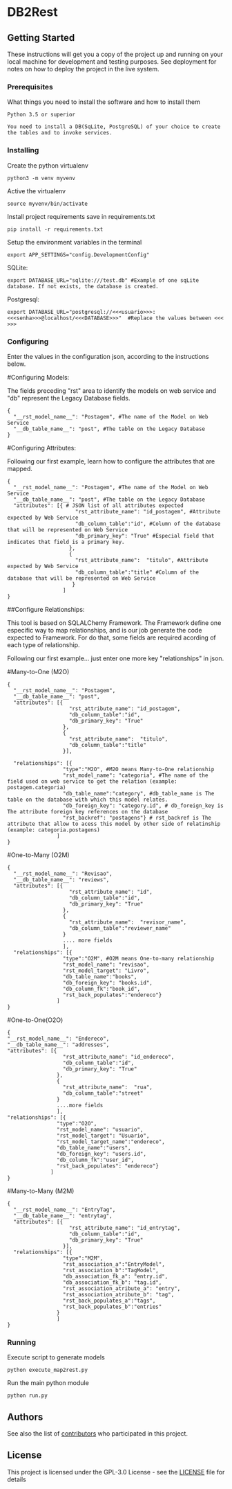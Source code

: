 # DB2Rest

## Getting Started

These instructions will get you a copy of the project up and running on your local machine for development and testing purposes. See deployment for notes on how to deploy the project in the live system.

### Prerequisites

What things you need to install the software and how to install them

```
Python 3.5 or superior

You need to install a DB(SqLite, PostgreSQL) of your choice to create the tables and to invoke services.
```

### Installing

Create the python virtualenv

```
python3 -m venv myvenv
```

Active the virtualenv

```
source myvenv/bin/activate
```

Install project requirements save in requirements.txt

```
pip install -r requirements.txt
```

Setup the environment variables in the terminal

```
export APP_SETTINGS="config.DevelopmentConfig"
```
SQLite: 
```
export DATABASE_URL="sqlite:///test.db" #Example of one sqLite database. If not exists, the database is created.
```
Postgresql:
```
export DATABASE_URL="postgresql://<<<usuario>>>:<<<senha>>>@localhost/<<<DATABASE>>>"  #Replace the values between <<< >>>
```

### Configuring

Enter the values in the configuration json, according to the instructions below. 

#Configuring Models:

The fields preceding "rst" area to identify the models on web service and "db" represent the Legacy Database fields.
```
{
  "__rst_model_name__": "Postagem", #The name of the Model on Web Service
  "__db_table_name__": "post", #The table on the Legacy Database
}
```

#Configuring Attributes:

Following our first example, learn how to configure the attributes that are mapped.
```
{
  "__rst_model_name__": "Postagem", #The name of the Model on Web Service
  "__db_table_name__": "post", #The table on the Legacy Database
  "attributes": [{ # JSON list of all attributes expected
                      "rst_attribute_name": "id_postagem", #Attribute expected by Web Service
                      "db_column_table":"id", #Column of the database that will be represented on Web Service
                      "db_primary_key": "True" #Especial field that indicates that field is a primary key.
                    },
                    {
                      "rst_attribute_name":  "titulo", #Attribute expected by Web Service
                      "db_column_table":"title" #Column of the database that will be represented on Web Service
                     }
                  ]
}
```
##Configure Relationships:

This tool is based on SQLALChemy Framework. The Framework define one especific way to map relationships, and is our job generate the code expected to Framework. For do that, some fields are required acording of each type of relationship.

Following our first example... just enter one more key "relationships" in json.

#Many-to-One (M2O)

```
{
  "__rst_model_name__": "Postagem",
  "__db_table_name__": "post",
  "attributes": [{
                    "rst_attribute_name": "id_postagem",
                    "db_column_table":"id",
                    "db_primary_key": "True"
                  },
                  {
                    "rst_attribute_name":  "titulo",
                    "db_column_table":"title"
                  }],
  
  "relationships": [{
                  "type":"M2O", #M2O means Many-to-One relationship
                  "rst_model_name": "categoria", #The name of the field used on web service to get the relation (example: postagem.categoria) 
                  "db_table_name":"category", #db_table_name is The table on the database with which this model relates.
                  "db_foreign_key": "category.id", # db_foreign_key is The attribute foreign key references on the database 
                  "rst_backref": "postagens"} # rst_backref is The attribute that allow to acess this model by other side of relatinship (example: categoria.postagens)
                ]
}
```

#One-to-Many (O2M)

```
{
  "__rst_model_name__": "Revisao",
  "__db_table_name__": "reviews",
  "attributes": [{
                    "rst_attribute_name": "id",
                    "db_column_table":"id",
                    "db_primary_key": "True"
                  },
                  {
                    "rst_attribute_name":  "revisor_name",
                    "db_column_table":"reviewer_name"
                  }
                  .... more fields
                  ],
  "relationships": [{
                  "type":"O2M", #O2M means One-to-many relationship
                  "rst_model_name": "revisao",
                  "rst_model_target": "Livro",
                  "db_table_name":"books",
                  "db_foreign_key": "books.id",
                  "db_column_fk":"book_id",
                  "rst_back_populates":"endereco"}
                ]
}

```

#One-to-One(O2O)

```
{
"__rst_model_name__": "Endereco",
"__db_table_name__": "addresses",
"attributes": [{
                  "rst_attribute_name": "id_endereco",
                  "db_column_table":"id",
                  "db_primary_key": "True"
                },
                {
                  "rst_attribute_name":  "rua",
                  "db_column_table":"street"
                }
                ....more fields
                ],
"relationships": [{
                "type":"O2O",
                "rst_model_name": "usuario",
                "rst_model_target": "Usuario",
                "rst_model_target_name":"endereco",
                "db_table_name":"users",
                "db_foreign_key": "users.id",
                "db_column_fk":"user_id",
                "rst_back_populates": "endereco"}
              ]
}
```

#Many-to-Many (M2M)

```
{
  "__rst_model_name__": "EntryTag",
  "__db_table_name__": "entrytag",
  "attributes": [{
                    "rst_attribute_name": "id_entrytag",
                    "db_column_table":"id",
                    "db_primary_key": "True"
                  }],
  "relationships": [{
                  "type":"M2M",
                  "rst_association_a":"EntryModel",
                  "rst_association_b":"TagModel",
                  "db_association_fk_a": "entry.id",
                  "db_association_fk_b": "tag.id",
                  "rst_association_atribute_a": "entry",
                  "rst_association_atribute_b": "tag",
                  "rst_back_populates_a":"tags",
                  "rst_back_populates_b":"entries"
                }
                ]
}
```

### Running

Execute script to generate models

```
python execute_map2rest.py
```

Run the main python module

```
python run.py
```

## Authors

See also the list of [contributors](https://github.com/oliveirabrunoa/map2rest/contributors) who participated in this project.

## License

This project is licensed under the GPL-3.0 License - see the [LICENSE](LICENSE) file for details

